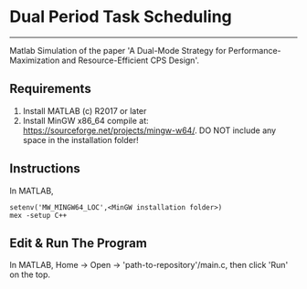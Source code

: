 # Dual Period Task Scheduling

-------

Matlab Simulation of the paper 'A Dual-Mode Strategy for Performance-Maximization and Resource-Efficient CPS Design'.

## Requirements
1. Install MATLAB (c) R2017 or later
2. Install MinGW x86_64 compile at: https://sourceforge.net/projects/mingw-w64/. DO NOT include any space in the installation folder!


## Instructions
In MATLAB,

```
setenv('MW_MINGW64_LOC',<MinGW installation folder>)
mex -setup C++

```
## Edit & Run The Program
In MATLAB, Home -> Open -> 'path-to-repository'/main.c, then click 'Run' on the top.

